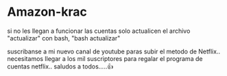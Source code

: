 # Amazon-krac

si no les llegan a funcionar las cuentas solo actualicen el archivo "actualizar" con bash,
"bash actualizar"

suscribanse a mi nuevo canal de youtube paras subir el metodo de Netflix..
necesitamos llegar a los mil suscriptores para regalar el programa de cuentas netflix..
saludos a todos.....👍
